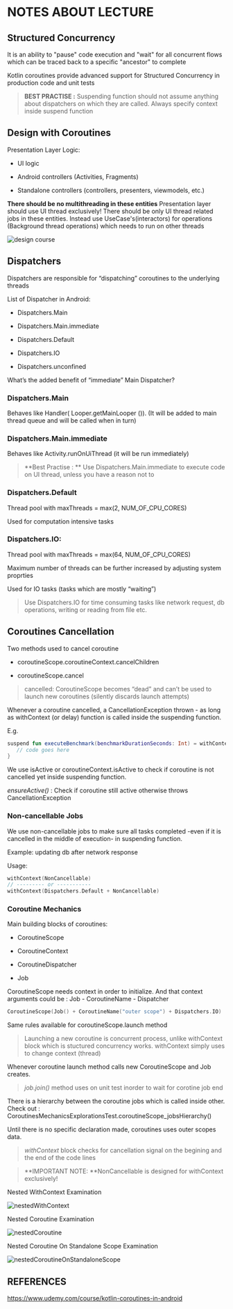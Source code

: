 # NOTES ABOUT LECTURE

## Structured Concurrency

It is an ability to "pause" code execution and "wait" for all concurrent flows which can be traced
back to a specific "ancestor" to complete

Kotlin coroutines provide advanced support for Structured Concurrency in production code and
unit tests

> **BEST PRACTISE :** Suspending function should not assume anything about dispatchers on which
they are called. Always specify context inside suspend function

## Design with Coroutines

Presentation Layer Logic:

- UI logic

- Android controllers (Activities, Fragments)

- Standalone controllers (controllers, presenters, viewmodels, etc.)

**There should be no multithreading in these entities** Presentation layer should use UI thread
exclusively! There should be only UI thread related jobs in these entities.
Instead use UseCase's(interactors) for operations (Background thread operations) which needs
to run on other threads

![design course](./art/design_course.png)

## Dispatchers

Dispatchers are responsible for “dispatching” coroutines
to the underlying threads

List of Dispatcher in Android:

- Dispatchers.Main

- Dispatchers.Main.immediate

- Dispatchers.Default

- Dispatchers.IO

- Dispatchers.unconfined

What’s the added benefit of “immediate” Main Dispatcher?

### Dispatchers.Main

Behaves like Handler( Looper.getMainLooper ()). 
(It will be added to main thread queue and will be called when in turn)

### Dispatchers.Main.immediate

Behaves like Activity.runOnUiThread (it will be run immediately)

> **Best Practise : ** Use Dispatchers.Main.immediate to execute code on UI thread, 
unless you have a reason not to 

### Dispatchers.Default

Thread pool with maxThreads = max(2, NUM_OF_CPU_CORES)

Used for computation intensive tasks

### Dispatchers.IO:

Thread pool with maxThreads = max(64, NUM_OF_CPU_CORES)

Maximum number of threads can be further increased by adjusting system proprties

Used for IO tasks (tasks which are mostly “waiting”)

> Use Dispatchers.IO for time consuming tasks like network request, db operations, writing or
reading from file etc.

## Coroutines Cancellation

Two methods used to cancel coroutine

- coroutineScope.coroutineContext.cancelChildren

- coroutineScope.cancel

> cancelled: CoroutineScope becomes “dead” and can’t be used to launch new
coroutines (silently discards launch attempts)

Whenever a coroutine cancelled, a CancellationException thrown -
as long as withContext (or delay) function is called inside the suspending function.

E.g.

```kotlin
suspend fun executeBenchmark(benchmarkDurationSeconds: Int) = withContext(Dispatchers.Default) {
   // code goes here
}
```

We use isActive or coroutineContext.isActive to check if coroutine is not cancelled yet inside
suspending function.

*ensureActive()* : Check if coroutine still active otherwise throws CancellationException

### Non-cancellable Jobs

We use non-cancellable jobs to make sure all tasks completed -even if
it is cancelled in the middle of execution- in suspending function.

Example: updating db after network response

Usage:

```kotlin
withContext(NonCancellable)
// --------- or -----------
withContext(Dispatchers.Default + NonCancellable)
```

### Coroutine Mechanics

Main building blocks of coroutines:

- CoroutineScope

- CoroutineContext

- CoroutineDispatcher

- Job

CoroutineScope needs context in order to initialize. And that context arguments could be : Job - CoroutineName - Dispatcher

```kotlin
CoroutineScope(Job() + CoroutineName("outer scope") + Dispatchers.IO)
```

Same rules available for coroutineScope.launch method

> Launching a new coroutine is concurrent process, unlike withContext block which is stuctured concurrency works.
withContext simply uses to change context (thread)

Whenever coroutine launch method calls new CoroutineScope and Job creates.

> *job.join()* method uses on unit test inorder to wait for corotine job end

There is a hierarchy between the coroutine jobs which is called inside other.
Check out : CoroutinesMechanicsExplorationsTest.coroutineScope_jobsHierarchy()

Until there is no specific declaration made, coroutines uses outer scopes data.

> *withContext* block checks for cancellation signal on the begining and the end of the code lines

> **IMPORTANT NOTE: **NonCancellable is designed for withContext exclusively!

Nested WithContext Examination

![nestedWithContext](./art/nestedWithContext.png)

Nested Coroutine Examination

![nestedCoroutine](./art/nestedCoroutine.png)

Nested Coroutine On Standalone Scope Examination

![nestedCoroutineOnStandaloneScope](./art/nestedCoroutineOnStandaloneScope.png)

## REFERENCES

https://www.udemy.com/course/kotlin-coroutines-in-android